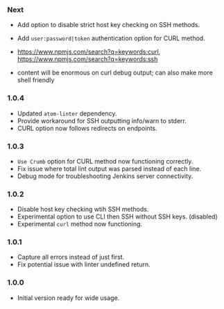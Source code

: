 ### Next
- Add option to disable strict host key checking on SSH methods.
- Add `user:password|token` authentication option for CURL method.

- https://www.npmjs.com/search?q=keywords:curl, https://www.npmjs.com/search?q=keywords:ssh
- content will be enormous on curl debug output; can also make more shell friendly

### 1.0.4
- Updated `atom-linter` dependency.
- Provide workaround for SSH outputting info/warn to stderr.
- CURL option now follows redirects on endpoints.

### 1.0.3
- `Use Crumb` option for CURL method now functioning correctly.
- Fix issue where total lint output was parsed instead of each line.
- Debug mode for troubleshooting Jenkins server connectivity.

### 1.0.2
- Disable host key checking wtih SSH methods.
- Experimental option to use CLI then SSH without SSH keys. (disabled)
- Experimental `curl` method now functioning.

### 1.0.1
- Capture all errors instead of just first.
- Fix potential issue with linter undefined return.

### 1.0.0
- Initial version ready for wide usage.
